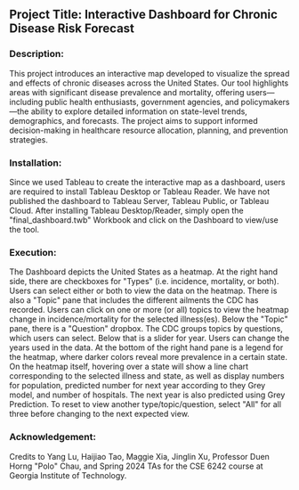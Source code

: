 ## Project Title: Interactive Dashboard for Chronic Disease Risk Forecast

### Description: 
This project introduces an interactive map developed to visualize the spread and effects of chronic diseases across the United States. Our tool highlights areas with significant disease prevalence and mortality, offering users—including public health enthusiasts, government agencies, and policymakers—the ability to explore detailed information on state-level trends, demographics, and forecasts. The project aims to support informed decision-making in healthcare resource allocation, planning, and prevention strategies.

### Installation: 
Since we used Tableau to create the interactive map as a dashboard, users are required to install Tableau Desktop or Tableau Reader.  We have not published the dashboard to Tableau Server, Tableau Public, or Tableau Cloud.  After installing Tableau Desktop/Reader, simply open the "final_dashboard.twb" Workbook and click on the Dashboard to view/use the tool.  

### Execution: 
The Dashboard depicts the United States as a heatmap. At the right hand side, there are checkboxes for "Types" (i.e. incidence, mortality, or both). Users can select either or both to view the data on the heatmap. There is also a "Topic" pane that includes the different ailments the CDC has recorded.  Users can click on one or more (or all) topics to view the heatmap change in incidence/mortality for the selected illness(es).  Below the "Topic" pane, there is a "Question" dropbox.  The CDC groups topics by questions, which users can select.  Below that is a slider for year.  Users can change the years used in the data.  At the bottom of the right hand pane is a legend for the heatmap, where darker colors reveal more prevalence in a certain state.  On the heatmap itself, hovering over a state will show a line chart corresponding to the selected illness and state, as well as display numbers for population, predicted number for next year according to they Grey model, and number of hospitals.  The next year is also predicted using Grey Prediction. To reset to view another type/topic/question, select "All" for all three before changing to the next expected view.

### Acknowledgement:
Credits to Yang Lu, Haijiao Tao, Maggie Xia, Jinglin Xu, Professor Duen Horng "Polo" Chau, and Spring 2024 TAs for the CSE 6242 course at Georgia Institute of Technology.
